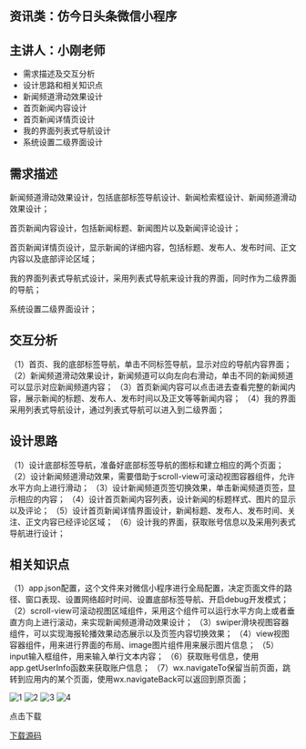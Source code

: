 ## 资讯类：仿今日头条微信小程序

## 主讲人：小刚老师

- 需求描述及交互分析
- 设计思路和相关知识点
- 新闻频道滑动效果设计
- 首页新闻内容设计
- 首页新闻详情页设计
- 我的界面列表式导航设计
- 系统设置二级界面设计

## 需求描述

新闻频道滑动效果设计，包括底部标签导航设计、新闻检索框设计、新闻频道滑动效果设计；

首页新闻内容设计，包括新闻标题、新闻图片以及新闻评论设计；

首页新闻详情页设计，显示新闻的详细内容，包括标题、发布人、发布时间、正文内容以及底部评论区域；

我的界面列表式导航式设计，采用列表式导航来设计我的界面，同时作为二级界面的导航；

系统设置二级界面设计；


## 交互分析
（1）首页、我的底部标签导航，单击不同标签导航，显示对应的导航内容界面；
（2）新闻频道滑动效果设计，新闻频道可以向左向右滑动，单击不同的新闻频道可以显示对应新闻频道内容；
（3）首页新闻内容可以点击进去查看完整的新闻内容，展示新闻的标题、发布人、发布时间以及正文等等新闻内容； 
（4）我的界面采用列表式导航设计，通过列表式导航可以进入到二级界面；

## 设计思路
（1）设计底部标签导航，准备好底部标签导航的图标和建立相应的两个页面；
（2）设计新闻频道滑动效果，需要借助于scroll-view可滚动视图容器组件，允许水平方向上进行滑动；
（3）设计新闻频道页签切换效果，单击新闻频道页签，显示相应的内容；
（4）设计首页新闻内容列表，设计新闻的标题样式、图片的显示以及评论；
（5）设计首页新闻详情界面设计，新闻标题、发布人、发布时间、关注、正文内容已经评论区域；
（6）设计我的界面，获取账号信息以及采用列表式导航进行设计；

## 相关知识点
（1）app.json配置，这个文件来对微信小程序进行全局配置，决定页面文件的路径、窗口表现、设置网络超时时间、设置底部标签导航、开启debug开发模式；
（2）scroll-view可滚动视图区域组件，采用这个组件可以运行水平方向上或者垂直方向上进行滚动，来实现新闻频道滑动效果设计；
（3）swiper滑块视图容器组件，可以实现海报轮播效果动态展示以及页签内容切换效果；
（4）view视图容器组件，用来进行界面的布局、image图片组件用来展示图片信息；
（5）input输入框组件，用来输入单行文本内容；
（6）获取账号信息，使用app.getUserInfo函数来获取账户信息；
（7）wx.navigateTo保留当前页面，跳转到应用内的某个页面，使用wx.navigateBack可以返回到原页面；

![1](http://images.cnblogs.com/cnblogs_com/dashucoding/1260072/o_QQ%E6%88%AA%E5%9B%BE20180822162533.png)
![2](http://images.cnblogs.com/cnblogs_com/dashucoding/1260072/o_QQ%E6%88%AA%E5%9B%BE20180822162559.png)
![3](http://images.cnblogs.com/cnblogs_com/dashucoding/1260072/o_QQ%E6%88%AA%E5%9B%BE20180822162656_LI.jpg)
![4](http://images.cnblogs.com/cnblogs_com/dashucoding/1260072/o_QQ%E6%88%AA%E5%9B%BE20180822162712.png)

点击下载

[下载源码](https://coding.net/api/project/3392798/files/4210997/download)
